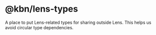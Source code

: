 # @kbn/lens-types

A place to put Lens-related types for sharing outside Lens. This helps us avoid circular type dependencies.

